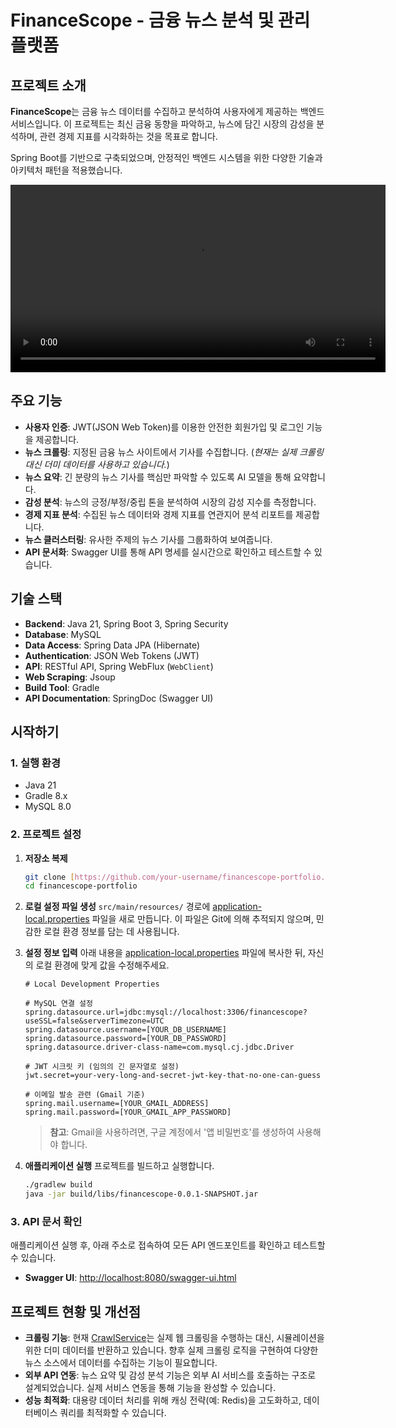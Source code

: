 # FinanceScope - 금융 뉴스 분석 및 관리 플랫폼

## 프로젝트 소개

**FinanceScope**는 금융 뉴스 데이터를 수집하고 분석하여 사용자에게 제공하는 백엔드 서비스입니다. 이 프로젝트는 최신 금융 동향을 파악하고, 뉴스에 담긴 시장의 감성을 분석하며, 관련 경제 지표를 시각화하는 것을 목표로 합니다.

Spring Boot를 기반으로 구축되었으며, 안정적인 백엔드 시스템을 위한 다양한 기술과 아키텍처 패턴을 적용했습니다.


<video src="financescope-demo.mp4" controls width="600"></video>


## 주요 기능

- **사용자 인증**: JWT(JSON Web Token)를 이용한 안전한 회원가입 및 로그인 기능을 제공합니다.
- **뉴스 크롤링**: 지정된 금융 뉴스 사이트에서 기사를 수집합니다. (*현재는 실제 크롤링 대신 더미 데이터를 사용하고 있습니다.*)
- **뉴스 요약**: 긴 분량의 뉴스 기사를 핵심만 파악할 수 있도록 AI 모델을 통해 요약합니다.
- **감성 분석**: 뉴스의 긍정/부정/중립 톤을 분석하여 시장의 감성 지수를 측정합니다.
- **경제 지표 분석**: 수집된 뉴스 데이터와 경제 지표를 연관지어 분석 리포트를 제공합니다.
- **뉴스 클러스터링**: 유사한 주제의 뉴스 기사를 그룹화하여 보여줍니다.
- **API 문서화**: Swagger UI를 통해 API 명세를 실시간으로 확인하고 테스트할 수 있습니다.

## 기술 스택

- **Backend**: Java 21, Spring Boot 3, Spring Security
- **Database**: MySQL
- **Data Access**: Spring Data JPA (Hibernate)
- **Authentication**: JSON Web Tokens (JWT)
- **API**: RESTful API, Spring WebFlux (`WebClient`)
- **Web Scraping**: Jsoup
- **Build Tool**: Gradle
- **API Documentation**: SpringDoc (Swagger UI)

## 시작하기

### 1. 실행 환경

- Java 21
- Gradle 8.x
- MySQL 8.0

### 2. 프로젝트 설정

1.  **저장소 복제**
    ```bash
    git clone [https://github.com/your-username/financescope-portfolio.git](https://github.com/your-username/financescope-portfolio.git)
    cd financescope-portfolio
    ```

2.  **로컬 설정 파일 생성**
    `src/main/resources/` 경로에 [application-local.properties](cci:7://file:///c:/Users/vjwmf/OneDrive/%EB%B0%94%ED%83%95%20%ED%99%94%EB%A9%B4/Back/financescope/src/main/resources/application-local.properties:0:0-0:0) 파일을 새로 만듭니다. 이 파일은 Git에 의해 추적되지 않으며, 민감한 로컬 환경 정보를 담는 데 사용됩니다.

3.  **설정 정보 입력**
    아래 내용을 [application-local.properties](cci:7://file:///c:/Users/vjwmf/OneDrive/%EB%B0%94%ED%83%95%20%ED%99%94%EB%A9%B4/Back/financescope/src/main/resources/application-local.properties:0:0-0:0) 파일에 복사한 뒤, 자신의 로컬 환경에 맞게 값을 수정해주세요.

    ```properties
    # Local Development Properties

    # MySQL 연결 설정
    spring.datasource.url=jdbc:mysql://localhost:3306/financescope?useSSL=false&serverTimezone=UTC
    spring.datasource.username=[YOUR_DB_USERNAME]
    spring.datasource.password=[YOUR_DB_PASSWORD]
    spring.datasource.driver-class-name=com.mysql.cj.jdbc.Driver

    # JWT 시크릿 키 (임의의 긴 문자열로 설정)
    jwt.secret=your-very-long-and-secret-jwt-key-that-no-one-can-guess

    # 이메일 발송 관련 (Gmail 기준)
    spring.mail.username=[YOUR_GMAIL_ADDRESS]
    spring.mail.password=[YOUR_GMAIL_APP_PASSWORD]
    ```
    > **참고**: Gmail을 사용하려면, 구글 계정에서 '앱 비밀번호'를 생성하여 사용해야 합니다.

4.  **애플리케이션 실행**
    프로젝트를 빌드하고 실행합니다.
    ```bash
    ./gradlew build
    java -jar build/libs/financescope-0.0.1-SNAPSHOT.jar
    ```

### 3. API 문서 확인

애플리케이션 실행 후, 아래 주소로 접속하여 모든 API 엔드포인트를 확인하고 테스트할 수 있습니다.
- **Swagger UI**: [http://localhost:8080/swagger-ui.html](http://localhost:8080/swagger-ui.html)

## 프로젝트 현황 및 개선점

- **크롤링 기능**: 현재 [CrawlService](cci:2://file:///c:/Users/vjwmf/OneDrive/%EB%B0%94%ED%83%95%20%ED%99%94%EB%A9%B4/Back/financescope/src/main/java/com/financescope/financescope/service/CrawlService.java:16:0-118:1)는 실제 웹 크롤링을 수행하는 대신, 시뮬레이션을 위한 더미 데이터를 반환하고 있습니다. 향후 실제 크롤링 로직을 구현하여 다양한 뉴스 소스에서 데이터를 수집하는 기능이 필요합니다.
- **외부 API 연동**: 뉴스 요약 및 감성 분석 기능은 외부 AI 서비스를 호출하는 구조로 설계되었습니다. 실제 서비스 연동을 통해 기능을 완성할 수 있습니다.
- **성능 최적화**: 대용량 데이터 처리를 위해 캐싱 전략(예: Redis)을 고도화하고, 데이터베이스 쿼리를 최적화할 수 있습니다.
